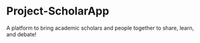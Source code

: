 # Project-ScholarApp
A platform to bring academic scholars and people together to share, learn, and debate!
